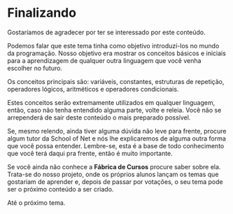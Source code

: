 # Finalizando

Gostaríamos de agradecer por ter se interessado por este conteúdo.

Podemos falar que este tema tinha como objetivo introduzí-los no mundo da programação. Nosso objetivo era mostrar os conceitos básicos e iniciais para a aprendizagem de qualquer outra linguagem que você venha escolher no futuro.

Os conceitos principais são: variáveis, constantes, estruturas de repetição, operadores lógicos, aritméticos e operadores condicionais.

Estes conceitos serão extremamente utilizados em qualquer linguagem, então, caso não tenha entendido alguma parte, volte e releia. Você não se arrependerá de sair deste conteúdo o mais preparado possível.

Se, mesmo relendo, ainda tiver alguma dúvida não leve para frente, procure algum tutor da School of Net e nós lhe explicaremos de alguma outra forma que você possa entender. Lembre-se, esta é a base de todo conhecimento que você terá daqui pra frente, então é muito importante.

Se você ainda não conhece a **Fábrica de Cursos** procure saber sobre ela. Trata-se do nosso projeto, onde os próprios alunos lançam os temas que gostariam de aprender e, depois de passar por votações, o seu tema pode ser o próximo conteúdo a ser criado.

Até o próximo tema.